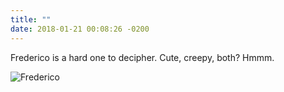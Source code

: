 ```yaml
---
title: ""
date: 2018-01-21 00:08:26 -0200
---
```


Frederico is a hard one to decipher. Cute, creepy, both? Hmmm.

![Frederico](https://mmarfil.com/assets/images/posts/2018-01-20.jpeg)